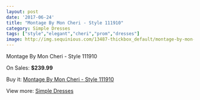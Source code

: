 ```yaml
---
layout: post
date: '2017-06-24'
title: "Montage By Mon Cheri - Style 111910"
category: Simple Dresses
tags: ["style","elegant","cheri","prom","dresses"]
image: http://img.sequinious.com/13487-thickbox_default/montage-by-mon-cheri-style-111910.jpg
---
```

Montage By Mon Cheri - Style 111910

On Sales: **$239.99**
<a href="https://www.sequinious.com/simple-dresses/6381-montage-by-mon-cheri-style-111910.html"><amp-img layout="responsive" width="600" height="600" src="//img.sequinious.com/13487-thickbox_default/montage-by-mon-cheri-style-111910.jpg" alt="Montage By Mon Cheri - Style 111910 0" /></a>

Buy it: [Montage By Mon Cheri - Style 111910](https://www.sequinious.com/simple-dresses/6381-montage-by-mon-cheri-style-111910.html "Montage By Mon Cheri - Style 111910")

View more: [Simple Dresses](https://www.sequinious.com/5-simple-dresses "Simple Dresses")